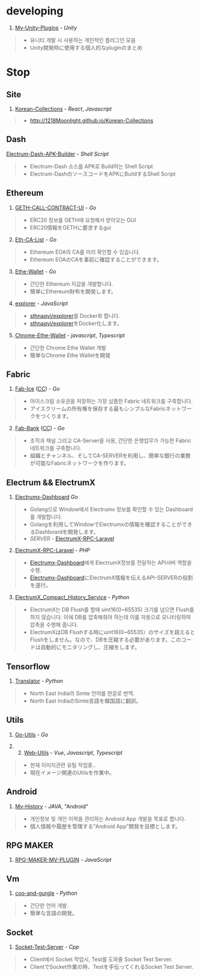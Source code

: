 developing
=============
1. [My-Unity-Plugins](https://github.com/1218Moonlight/My-Unity-Plugins) - *Unity*
> * 유니티 개발 시 사용하는 개인적인 플러그인 모음
> * Unity開発時に使用する個人的なpluginのまとめ

Stop
=============

Site
-------------
1. [Korean-Collections](https://github.com/1218Moonlight/Korean-Collections) - *React*, *Javascript*
> * http://1218Moonlight.github.io/Korean-Collections

Dash
-------------
[Electrum-Dash-APK-Builder](https://github.com/1218Moonlight/Electrum-Dash-APK-Builder) - *Shell Script*
> * Electrum-Dash 소스를 APK로 Build하는 Shell Script
> * Electrum-DashのソースコードをAPKにBuildするShell Script

Ethereum
-------------
1. [GETH-CALL-CONTRACT-UI](https://github.com/1218Moonlight/GETH-CALL-CONTRACT-UI) - *Go*
> * ERC20 정보를 GETH에 요청해서 받아오는 GUI
> * ERC20情報をGETHに要求するgui

2. [Eth-CA-List](https://github.com/1218Moonlight/Eth-CA-List) - *Go*
> * Ethereum EOA의 CA를 미리 확인할 수 있습니다.
> * Ethereum EOAのCAを事前に確認することができます。

3. [Ethe-Wallet](https://github.com/1218Moonlight/Ethe-Wallet) - *Go*
> * 간단한 Ethereum 지갑을 개발합니다.
> * 簡単にEthereum財布を開発します。

4. [explorer](https://github.com/1218Moonlight/explorer) - *JavaScript*
> * [sthnaqvi/explorer](https://github.com/sthnaqvi/explorer)를 Docker화 합니다.
> * [sthnaqvi/explorer](https://github.com/sthnaqvi/explorer)をDocker化します。

5. [Chrome-Ethe-Wallet](https://github.com/1218Moonlight/Chrome-Ethe-Wallet) - *javascript*, *Typescript*
> * 간단한 Chrome Ethe Wallet 개발
> * 簡単なChrome Ethe Walletを開発

Fabric
-------------
1. [Fab-Ice](https://github.com/1218Moonlight/fabric-samples/tree/release-1.4/Fab-Ice) ([CC](https://github.com/Kioryu/fabric-samples/blob/release-1.4/chaincode/Fab-Ice/fabice.go)) - *Go*
> * 아이스크림 소유권을 저장하는 가장 심플한 Fabric 네트워크를 구축합니다.
> * アイスクリームの所有権を保存する最もシンプルなFabricネットワークをつくります。

2. [Fab-Bank](https://github.com/1218Moonlight/fabric-samples/tree/release-1.4/Fab-Bank) ([CC](https://github.com/Kioryu/fabric-samples/blob/release-1.4/chaincode/Fab-Bank/fabbank.go)) - *Go*
> * 조직과 채널 그리고 CA-Server을 사용, 간단한 은행업무가 가능한 Fabric 네트워크를 구축합니다.
> * 組織とチャンネル、そしてCA-SERVERを利用し、簡単な銀行の業務が可能なFabricネットワークを作ります。

Electrum && ElectrumX
-------------
1. [Electrumx-Dashboard](https://github.com/1218Moonlight/Electrumx-Dashboard) *Go*
> * Golang으로 Window에서 Electrumx 정보를 확인할 수 있는 Dashboard를 개발합니다.
> * Golangを利用してWindowでElectrumxの情報を確認することができるDashboardを開発します。
> * *SERVER* - [ElectrumX-RPC-Laravel](https://github.com/1218Moonlight/ElectrumX-RPC-Laravel)

2. [ElectrumX-RPC-Laravel](https://github.com/1218Moonlight/ElectrumX-RPC-Laravel) - *PHP*
> * [Electrumx-Dashboard](https://github.com/1218Moonlight/Electrumx-Dashboard)에게 ElectrumX정보를 전달하는 API서버 역할을 수행. 
> * [Electrumx-Dashboard](https://github.com/1218Moonlight/Electrumx-Dashboard)にElectrumX情報を伝えるAPI-SERVERの役割を遂行。

3. [ElectrumX_Compact_History_Service](https://github.com/1218Moonlight/ElectrumX_Compact_History_Service) - *Python*
> * ElectrumX는 DB Flush를 할때 uint16(0~65535) 크기를 넘으면 Flush를 하지 않습니다. 이에 DB를 압축해줘야 하는데 이를 자동으로 모니터링하여 압축을 수행해 줍니다.
> * ElectrumXはDB Flushする時にuint16(0~65535）のサイズを超えるとFlushをしません。なので、DBを圧縮する必要があります。このコードは自動的にモニタリングし、圧縮をします。

Tensorflow
-------------
1. [Translator](https://github.com/1218Moonlight/Translator) - *Python*
> * North East India의 Simte 언어를 한글로 번역.
> * North East IndiaのSimte言語を韓国語に翻訳。

Utils
-------------
1. [Go-Utils](https://github.com/1218Moonlight/Go-Utils) - *Go*

2. 2. [Web-Utils](https://github.com/1218Moonlight/Web-Utils) - *Vue*, *Javascript*, *Typescript*
> * 현재 이미지관련 유틸 작업중..
> * 現在イメージ関連のUtilsを作業中。

Android
-------------
1. [My-History](https://github.com/1218Moonlight/My-History) - *JAVA*, "Android"
> * 개인정보 및 개인 이력을 관리하는 Android App 개발을 목표로 합니다.
> * 個人情報や履歴を管理する”Android App”開発を目標とします。

RPG MAKER
-------------
1. [RPG-MAKER-MV-PLUGIN](https://github.com/1218Moonlight/RPG-MAKER-MV-PLUGIN) - *JavaScript*

Vm
-------------
1. [coo-and-gurgle](https://github.com/1218Moonlight/coo-and-gurgle) - *Python*
> * 간단한 언어 개발. 
> * 簡単な言語の開発。

Socket
-------------
1. [Socket-Test-Server](https://github.com/1218Moonlight/Socket-Test-Server) - *Cpp*
> * Client에서 Socket 작업시, Test를 도와줄 Socket Test Server.
> * ClientでSocket作業の時、Testを手伝ってくれるSocket Test Server.
